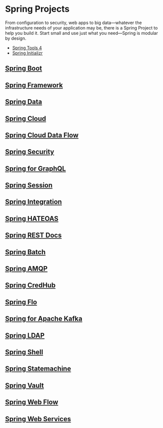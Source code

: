 # Spring Projects

From configuration to security, web apps to big data—whatever the infrastructure needs of your application may be, there is a Spring Project to help you build it. Start small and use just what you need—Spring is modular by design.

- [Spring Tools 4](https://spring.io/tools)
- [Spring Initializr](https://start.spring.io/)

## [Spring Boot](https://spring.io/projects/spring-boot)

## [Spring Framework](https://spring.io/projects/spring-framework)

## [Spring Data](https://spring.io/projects/spring-data)

## [Spring Cloud](https://spring.io/projects/spring-cloud)

## [Spring Cloud Data Flow](https://spring.io/projects/spring-cloud-dataflow)

## [Spring Security](https://spring.io/projects/spring-security)

## [Spring for GraphQL](https://spring.io/projects/spring-graphql)

## [Spring Session](https://spring.io/projects/spring-session)

## [Spring Integration](https://spring.io/projects/spring-integration)

## [Spring HATEOAS](https://spring.io/projects/spring-hateoas)

## [Spring REST Docs](https://spring.io/projects/spring-restdocs)

## [Spring Batch](https://spring.io/projects/spring-batch)

## [Spring AMQP](https://spring.io/projects/spring-amqp)

## [Spring CredHub](https://spring.io/projects/spring-credhub)

## [Spring Flo](https://spring.io/projects/spring-flo)

## [Spring for Apache Kafka](https://spring.io/projects/spring-kafka)

## [Spring LDAP](https://spring.io/projects/spring-ldap)

## [Spring Shell](https://spring.io/projects/spring-shell)

## [Spring Statemachine](https://spring.io/projects/spring-statemachine)

## [Spring Vault](https://spring.io/projects/spring-vault)

## [Spring Web Flow](https://spring.io/projects/spring-webflow)

## [Spring Web Services](https://spring.io/projects/spring-ws)
